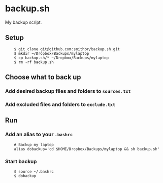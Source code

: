 # backup.sh

My backup script.

## Setup
		$ git clone git@github.com:smithbr/backup.sh.git
		$ mkdir ~/Dropbox/Backups/mylaptop
		$ cp backup.sh/* ~/Dropbox/Backups/mylaptop
		$ rm -rf backup.sh

## Choose what to back up

### Add desired backup files and folders to `sources.txt`

### Add excluded files and folders to `exclude.txt`

## Run

### Add an alias to your `.bashrc`
		# Backup my laptop
		alias dobackup='cd $HOME/Dropbox/Backups/mylaptop && sh backup.sh'

### Start backup
		$ source ~/.bashrc
		$ dobackup
